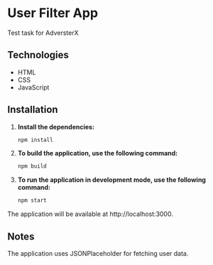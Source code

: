 # User Filter App

Test task for AdversterX

## Technologies

- HTML
- CSS
- JavaScript

## Installation

1. **Install the dependencies:**

   ```bash
   npm install
   ```

2. **To build the application, use the following command:**

   ```bash
   npm build
   ```

3. **To run the application in development mode, use the following command:**

   ```bash
   npm start
   ```

The application will be available at http://localhost:3000.

## Notes

The application uses JSONPlaceholder for fetching user data.
